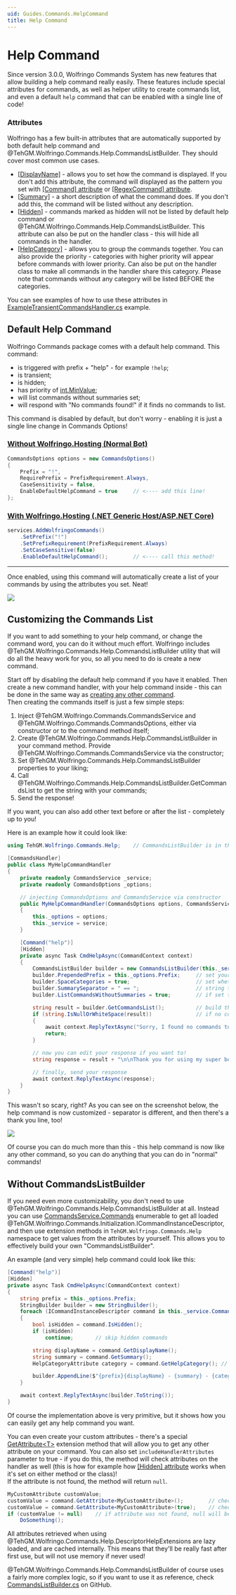 ```yaml
---
uid: Guides.Commands.HelpCommand
title: Help Command
---
```


# Help Command
Since version 3.0.0, Wolfringo Commands System has new features that allow building a help command really easily. These features include special attributes for commands, as well as helper utility to create commands list, and even a default `help` command that can be enabled with a single line of code!

### Attributes
Wolfringo has a few built-in attributes that are automatically supported by both default help command and @TehGM.Wolfringo.Commands.Help.CommandsListBuilder. They should cover most common use cases.
- [\[DisplayName\]](xref:TehGM.Wolfringo.Commands.DisplayNameAttribute) - allows you to set how the command is displayed. If you don't add this attribute, the command will displayed as the pattern you set with [\[Command\] attribute](xref:TehGM.Wolfringo.Commands.CommandAttribute) or [\[RegexCommand\] attribute](xref:TehGM.Wolfringo.Commands.RegexCommandAttribute).
- [\[Summary\]](xref:TehGM.Wolfringo.Commands.SummaryAttribute) - a short description of what the command does. If you don't add this, the command will be listed without any description.
- [\[Hidden\]](xref:TehGM.Wolfringo.Commands.HiddenAttribute) - commands marked as hidden will not be listed by default help command or @TehGM.Wolfringo.Commands.Help.CommandsListBuilder. This attribute can also be put on the handler class - this will hide all commands in the handler.
- [\[HelpCategory\]](xref:TehGM.Wolfringo.Commands.HelpCategoryAttribute) - allows you to group the commands together. You can also provide the priority - categories with higher priority will appear before commands with lower priority. Can also be put on the handler class to make all commands in the handler share this category. Please note that commands without any category will be listed BEFORE the categories.

You can see examples of how to use these attributes in [ExampleTransientCommandsHandler.cs](https://github.com/TehGM/Wolfringo/tree/master/Examples/SimpleCommandsBot/ExampleTransientCommandsHandler.cs) example.

## Default Help Command
Wolfringo Commands package comes with a default help command. This command:
- is triggered with prefix + "help" - for example `!help`;
- is transient;
- is hidden;
- has priority of [int.MinValue](xref:System.Int32.MinValue);
- will list commands without summaries set;
- will respond with "No commands found!" if it finds no commands to list.

This command is disabled by default, but don't worry - enabling it is just a single line change in Commands Options!

### [Without Wolfringo.Hosting (Normal Bot)](#tab/connecting-normal-bot)
```csharp
CommandsOptions options = new CommandsOptions()
{
    Prefix = "!",
    RequirePrefix = PrefixRequirement.Always,
    CaseSensitivity = false,
    EnableDefaultHelpCommand = true     // <---- add this line!
};
```

### [With Wolfringo.Hosting (.NET Generic Host/ASP.NET Core)](#tab/connecting-hosted-bot)
```csharp
services.AddWolfringoCommands()
    .SetPrefix("!")           
    .SetPrefixRequirement(PrefixRequirement.Always)
    .SetCaseSensitive(false)
    .EnableDefaultHelpCommand();        // <---- call this method!
```
***

Once enabled, using this command will automatically create a list of your commands by using the attributes you set. Neat!

![](/_images/guides/help-command-1.png)

## Customizing the Commands List
If you want to add something to your help command, or change the command word, you can do it without much effort. Wolfringo includes @TehGM.Wolfringo.Commands.Help.CommandsListBuilder utility that will do all the heavy work for you, so all you need to do is create a new command.

Start off by disabling the default help command if you have it enabled. Then create a new command handler, with your help command inside - this can be done in the same way as [creating any other command](xref:Guides.Commands.Handlers).  
Then creating the commands itself is just a few simple steps:
1. Inject @TehGM.Wolfringo.Commands.CommandsService and @TehGM.Wolfringo.Commands.CommandsOptions, either via constructor or to the command method itself;
2. Create @TehGM.Wolfringo.Commands.Help.CommandsListBuilder in your command method. Provide @TehGM.Wolfringo.Commands.CommandsService via the constructor;
3. Set @TehGM.Wolfringo.Commands.Help.CommandsListBuilder properties to your liking;
4. Call @TehGM.Wolfringo.Commands.Help.CommandsListBuilder.GetCommandsList to get the string with your commands;
5. Send the response!

If you want, you can also add other text before or after the list - completely up to you!

Here is an example how it could look like:
```csharp
using TehGM.Wolfringo.Commands.Help;    // CommandsListBuilder is in this namespace

[CommandsHandler]
public class MyHelpCommandHandler
{
    private readonly CommandsService _service;
    private readonly CommandsOptions _options;

    // injecting CommandsOptions and CommandsService via constructor
    public MyHelpCommandHandler(CommandsOptions options, CommandsService service)
    {
        this._options = options;
        this._service = service;
    }

    [Command("help")]
    [Hidden]
    private async Task CmdHelpAsync(CommandContext context)
    {
        CommandsListBuilder builder = new CommandsListBuilder(this._service);   // create builder
        builder.PrependedPrefix = this._options.Prefix;     // set your prefix - here using the value from CommandsOptions
        builder.SpaceCategories = true;                     // set whether there should be additional spaces between categories
        builder.SummarySeparator = " == ";                  // string that separates command name and summary. Default is "    - " (4 spaces, dash, and one more space).
        builder.ListCommandsWithoutSummaries = true;        // if set to false, commands without [Summary] set will not be listed

        string result = builder.GetCommandsList();          // build the list
        if (string.IsNullOrWhiteSpace(result))              // if no commands found, the result will be empty
        {
            await context.ReplyTextAsync("Sorry, I found no commands to list! :( ");
            return;
        }

        // now you can edit your response if you want to!
        string response = result + "\n\nThank you for using my super bot!";

        // finally, send your response
        await context.ReplyTextAsync(response);
    }
}
```

This wasn't so scary, right? As you can see on the screenshot below, the help command is now customized - separator is different, and then there's a thank you line, too!

![](/_images/guides/help-command-2.png)

Of course you can do much more than this - this help command is now like any other command, so you can do anything that you can do in "normal" commands!

## Without CommandsListBuilder
If you need even more customizability, you don't need to use @TehGM.Wolfringo.Commands.Help.CommandsListBuilder at all. Instead you can use [CommandsService.Commands](xref:TehGM.Wolfringo.Commands.CommandsService.Commands) enumerable to get all loaded @TehGM.Wolfringo.Commands.Initialization.ICommandInstanceDescriptor, and then use extension methods in `TehGM.Wolfringo.Commands.Help` namespace to get values from the attributes by yourself. This allows you to effectively build your own "CommandsListBuilder".

An example (and very simple) help command could look like this:
```csharp
[Command("help")]
[Hidden]
private async Task CmdHelpAsync(CommandContext context)
{
    string prefix = this._options.Prefix;
    StringBuilder builder = new StringBuilder();
    foreach (ICommandInstanceDescriptor command in this._service.Commands)
    {
        bool isHidden = command.IsHidden();
        if (isHidden)
            continue;       // skip hidden commands

        string displayName = command.GetDisplayName();
        string summary = command.GetSummary();
        HelpCategoryAttribute category = command.GetHelpCategory(); // note - will return null if attribute is not present

        builder.AppendLine($"{prefix}{displayName} - {summary} - {category?.Name}");
    }

    await context.ReplyTextAsync(builder.ToString());
}
```

Of course the implementation above is very primitive, but it shows how you can easily get any help command you want.

You can even create your custom attributes - there's a special [GetAttribute\<T\>](xref:TehGM.Wolfringo.Commands.Help.DescriptorHelpExtensions.GetAttribute``1(TehGM.Wolfringo.Commands.Initialization.ICommandInstanceDescriptor,System.Boolean)) extension method that will allow you to get any other attribute on your command. You can also set `includeHandlerAttributes` parameter to true - if you do this, the method will check attributes on the handler as well (this is how for example how [\[Hidden\] attribute](xref:TehGM.Wolfringo.Commands.HiddenAttribute) works when it's set on either method or the class)!  
If the attribute is not found, the method will return `null`.
```csharp
MyCustomAttribute customValue;
customValue = command.GetAttribute<MyCustomAttribute>();        // checks method only
customValue = command.GetAttribute<MyCustomAttribute>(true);    // checks method, and if not found, then handler class
if (customValue != null)    // if attribute was not found, null will be returned
    DoSomething();
```

All attributes retrieved when using @TehGM.Wolfringo.Commands.Help.DescriptorHelpExtensions are lazy loaded, and are cached internally. This means that they'll be really fast after first use, but will not use memory if never used!

@TehGM.Wolfringo.Commands.Help.CommandsListBuilder of course uses a fairly more complex logic, so if you want to use it as reference, check [CommandsListBuilder.cs](https://github.com/TehGM/Wolfringo/blob/master/Wolfringo.Commands/Help/CommandsListBuilder.cs) on GitHub.